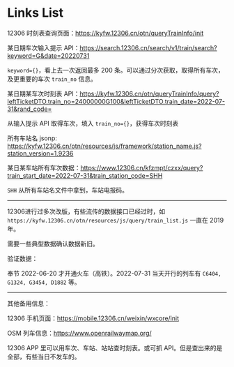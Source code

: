 # Links List

12306 时刻表查询页面：https://kyfw.12306.cn/otn/queryTrainInfo/init

某日期车次输入提示 API：https://search.12306.cn/search/v1/train/search?keyword=G&date=20220731

`keyword={}`，看上去一次返回最多 200 条。可以通过分次获取，取得所有车次，及更重要的车次 `train_no` 信息。

某日期某车次时刻表 API：https://kyfw.12306.cn/otn/queryTrainInfo/query?leftTicketDTO.train_no=24000000G100&leftTicketDTO.train_date=2022-07-31&rand_code=

从输入提示 API 取得车次，填入 `train_no={}`，获得车次时刻表

所有车站名 jsonp: https://kyfw.12306.cn/otn/resources/js/framework/station_name.js?station_version=1.9236

某日某车站所有车次数据：https://www.12306.cn/kfzmpt/czxx/query?train_start_date=2022-07-31&train_station_code=SHH

`SHH` 从所有车站名文件中拿到，车站电报码。

----

12306进行过多次改版，有些流传的数据接口已经过时，如 `https://kyfw.12306.cn/otn/resources/js/query/train_list.js` 一直在 2019 年。

需要一些典型数据确认数据新旧。

验证数据：

奉节 2022-06-20 才开通火车（高铁）。2022-07-31 当天开行的列车有 `C6404, G1324, G3454, D1882` 等。

----

其他备用信息：

12306 手机页面：https://mobile.12306.cn/weixin/wxcore/init

OSM 列车信息：https://www.openrailwaymap.org/

12306 APP 里可以用车次、车站、站站查时刻表。或可抓 API。但是查出来的是全部，有些当日不发车的。

